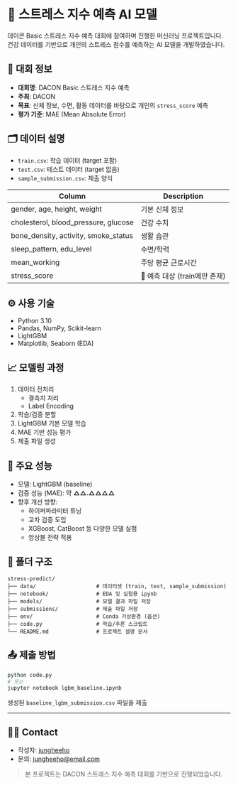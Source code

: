 # 🧠 스트레스 지수 예측 AI 모델

데이콘 Basic 스트레스 지수 예측 대회에 참여하며 진행한 머신러닝 프로젝트입니다.  
건강 데이터를 기반으로 개인의 스트레스 점수를 예측하는 AI 모델을 개발하였습니다.

## 📌 대회 정보

- **대회명**: DACON Basic 스트레스 지수 예측
- **주최**: DACON
- **목표**: 신체 정보, 수면, 활동 데이터를 바탕으로 개인의 `stress_score` 예측
- **평가 기준**: MAE (Mean Absolute Error)

## 🗂️ 데이터 설명

- `train.csv`: 학습 데이터 (target 포함)
- `test.csv`: 테스트 데이터 (target 없음)
- `sample_submission.csv`: 제출 양식

| Column | Description |
|--------|-------------|
| gender, age, height, weight | 기본 신체 정보 |
| cholesterol, blood_pressure, glucose | 건강 수치 |
| bone_density, activity, smoke_status | 생활 습관 |
| sleep_pattern, edu_level | 수면/학력 |
| mean_working | 주당 평균 근로시간 |
| stress_score | 🎯 예측 대상 (train에만 존재) |

## ⚙️ 사용 기술

- Python 3.10
- Pandas, NumPy, Scikit-learn
- LightGBM
- Matplotlib, Seaborn (EDA)

## 📈 모델링 과정

1. 데이터 전처리
   - 결측치 처리
   - Label Encoding
2. 학습/검증 분할
3. LightGBM 기본 모델 학습
4. MAE 기반 성능 평가
5. 제출 파일 생성

## 🧪 주요 성능

- 모델: LightGBM (baseline)
- 검증 성능 (MAE): 약 **△△.△△△△**
- 향후 개선 방향:
  - 하이퍼파라미터 튜닝
  - 교차 검증 도입
  - XGBoost, CatBoost 등 다양한 모델 실험
  - 앙상블 전략 적용

## 📂 폴더 구조

```
stress-predict/
├── data/                   # 데이터셋 (train, test, sample_submission)
├── notebook/               # EDA 및 실험용 ipynb
├── models/                 # 모델 결과 파일 저장
├── submissions/            # 제출 파일 저장
├── env/                    # Conda 가상환경 (옵션)
├── code.py                 # 학습/추론 스크립트
└── README.md               # 프로젝트 설명 문서
```

## 📤 제출 방법

```bash
python code.py
# 또는
jupyter notebook lgbm_baseline.ipynb
```

생성된 `baseline_lgbm_submission.csv` 파일을 제출

---

## 🙋‍♀️ Contact

- 작성자: [jungheeho](https://github.com/your-github-id)
- 문의: jungheeho@email.com

> 본 프로젝트는 DACON 스트레스 지수 예측 대회를 기반으로 진행되었습니다.
